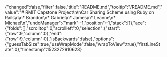 {"changed":false,"filter":false,"title":"README.md","tooltip":"/README.md","value":"# RMIT Capstone Project\n\nCar Sharing Scheme using Ruby on Rails\n\n* Brandon\n* Gabriel\n* James\n* Leanne\n* Michael\n","undoManager":{"mark":-1,"position":-1,"stack":[]},"ace":{"folds":[],"scrolltop":0,"scrollleft":0,"selection":{"start":{"row":9,"column":0},"end":{"row":9,"column":0},"isBackwards":false},"options":{"guessTabSize":true,"useWrapMode":false,"wrapToView":true},"firstLineState":0},"timestamp":1523272910623}
